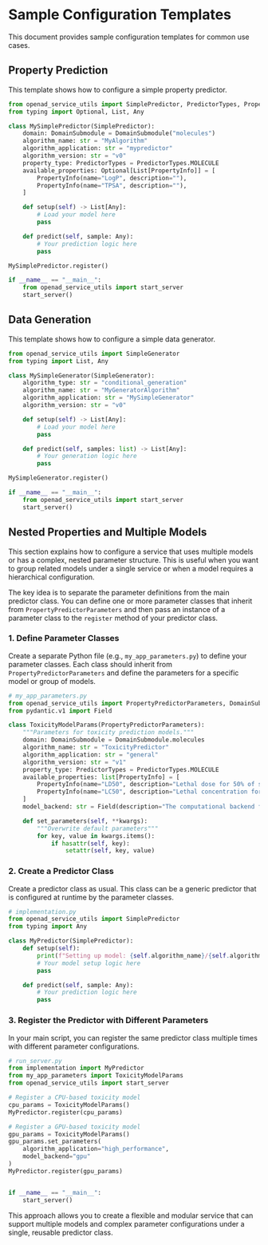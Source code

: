 # Sample Configuration Templates

This document provides sample configuration templates for common use cases.

## Property Prediction

This template shows how to configure a simple property predictor.

```python
from openad_service_utils import SimplePredictor, PredictorTypes, PropertyInfo, DomainSubmodule
from typing import Optional, List, Any

class MySimplePredictor(SimplePredictor):
    domain: DomainSubmodule = DomainSubmodule("molecules")
    algorithm_name: str = "MyAlgorithm"
    algorithm_application: str = "mypredictor"
    algorithm_version: str = "v0"
    property_type: PredictorTypes = PredictorTypes.MOLECULE
    available_properties: Optional[List[PropertyInfo]] = [
        PropertyInfo(name="LogP", description=""),
        PropertyInfo(name="TPSA", description=""),
    ]

    def setup(self) -> List[Any]:
        # Load your model here
        pass

    def predict(self, sample: Any):
        # Your prediction logic here
        pass

MySimplePredictor.register()

if __name__ == "__main__":
    from openad_service_utils import start_server
    start_server()
```

## Data Generation

This template shows how to configure a simple data generator.

```python
from openad_service_utils import SimpleGenerator
from typing import List, Any

class MySimpleGenerator(SimpleGenerator):
    algorithm_type: str = "conditional_generation"
    algorithm_name: str = "MyGeneratorAlgorithm"
    algorithm_application: str = "MySimpleGenerator"
    algorithm_version: str = "v0"

    def setup(self) -> List[Any]:
        # Load your model here
        pass

    def predict(self, samples: list) -> List[Any]:
        # Your generation logic here
        pass

MySimpleGenerator.register()

if __name__ == "__main__":
    from openad_service_utils import start_server
    start_server()
```

## Nested Properties and Multiple Models

This section explains how to configure a service that uses multiple models or has a complex, nested parameter structure. This is useful when you want to group related models under a single service or when a model requires a hierarchical configuration.

The key idea is to separate the parameter definitions from the main predictor class. You can define one or more parameter classes that inherit from `PropertyPredictorParameters` and then pass an instance of a parameter class to the `register` method of your predictor class.

### 1. Define Parameter Classes

Create a separate Python file (e.g., `my_app_parameters.py`) to define your parameter classes. Each class should inherit from `PropertyPredictorParameters` and define the parameters for a specific model or group of models.

```python
# my_app_parameters.py
from openad_service_utils import PropertyPredictorParameters, DomainSubmodule, PredictorTypes, PropertyInfo
from pydantic.v1 import Field

class ToxicityModelParams(PropertyPredictorParameters):
    """Parameters for toxicity prediction models."""
    domain: DomainSubmodule = DomainSubmodule.molecules
    algorithm_name: str = "ToxicityPredictor"
    algorithm_application: str = "general"
    algorithm_version: str = "v1"
    property_type: PredictorTypes = PredictorTypes.MOLECULE
    available_properties: list[PropertyInfo] = [
        PropertyInfo(name="LD50", description="Lethal dose for 50% of subjects."),
        PropertyInfo(name="LC50", description="Lethal concentration for 50% of subjects."),
    ]
    model_backend: str = Field(description="The computational backend for the model.", default="cpu")

    def set_parameters(self, **kwargs):
        """Overwrite default parameters"""
        for key, value in kwargs.items():
            if hasattr(self, key):
                setattr(self, key, value)
```

### 2. Create a Predictor Class

Create a predictor class as usual. This class can be a generic predictor that is configured at runtime by the parameter classes.

```python
# implementation.py
from openad_service_utils import SimplePredictor
from typing import Any

class MyPredictor(SimplePredictor):
    def setup(self):
        print(f"Setting up model: {self.algorithm_name}/{self.algorithm_application} on {self.model_backend}")
        # Your model setup logic here
        pass

    def predict(self, sample: Any):
        # Your prediction logic here
        pass
```

### 3. Register the Predictor with Different Parameters

In your main script, you can register the same predictor class multiple times with different parameter configurations.

```python
# run_server.py
from implementation import MyPredictor
from my_app_parameters import ToxicityModelParams
from openad_service_utils import start_server

# Register a CPU-based toxicity model
cpu_params = ToxicityModelParams()
MyPredictor.register(cpu_params)

# Register a GPU-based toxicity model
gpu_params = ToxicityModelParams()
gpu_params.set_parameters(
    algorithm_application="high_performance",
    model_backend="gpu"
)
MyPredictor.register(gpu_params)


if __name__ == "__main__":
    start_server()
```

This approach allows you to create a flexible and modular service that can support multiple models and complex parameter configurations under a single, reusable predictor class.
